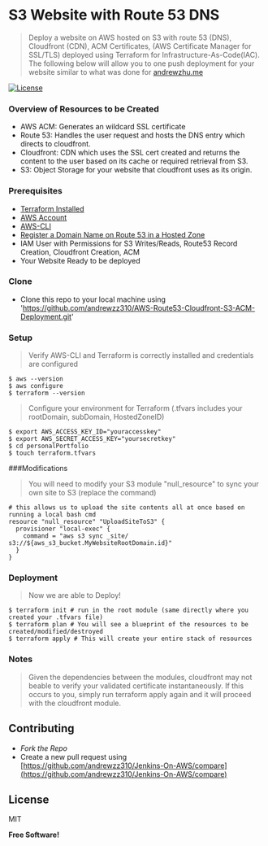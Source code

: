 # S3  Website with Route 53 DNS
> Deploy a website on AWS hosted on S3 with route 53 (DNS), Cloudfront (CDN), ACM Certificates, (AWS Certificate Manager for SSL/TLS) deployed using Terraform for Infrastructure-As-Code(IAC).
> The following below will allow you to  one push deployment for your website similar to what was done for [andrewzhu.me](https://www.andrewzhu.me)

[![License](http://img.shields.io/:license-mit-blue.svg?style=flat-square)](http://badges.mit-license.org)
### Overview of Resources to be Created
* AWS ACM: Generates an wildcard SSL certificate
* Route 53: Handles the user request and hosts the DNS entry which directs to cloudfront.
* Cloudfront: CDN which uses the SSL cert created and returns the content to the user based on its cache or required retrieval from S3.
* S3: Object Storage for your website that cloudfront uses as its origin.

### Prerequisites
- [Terraform Installed](https://learn.hashicorp.com/terraform/getting-started/install.html)
- [AWS Account](https://aws.amazon.com/console/)
- [AWS-CLI](https://docs.aws.amazon.com/cli/latest/userguide/install-cliv2.html)
- [Register a Domain Name on Route 53 in a Hosted Zone](https://docs.aws.amazon.com/Route53/latest/DeveloperGuide/domain-register.html)
- IAM User with Permissions for S3 Writes/Reads, Route53 Record Creation, Cloudfront Creation, ACM
- Your Website Ready to be deployed

### Clone
- Clone this repo to your local machine using 'https://github.com/andrewzz310/AWS-Route53-Cloudfront-S3-ACM-Deployment.git'

### Setup
> Verify AWS-CLI and Terraform is correctly installed and credentials are configured
```shell
$ aws --version
$ aws configure
$ terraform --version
```

> Configure your environment for Terraform (.tfvars includes your rootDomain, subDomain, HostedZoneID)
```shell
$ export AWS_ACCESS_KEY_ID="youraccesskey"
$ export AWS_SECRET_ACCESS_KEY="yoursecretkey"
$ cd personalPortfolio
$ touch terraform.tfvars
```

###Modifications
> You will need to modify your S3 module "null_resource" to sync your own site to S3 (replace the command)

```hcl
# this allows us to upload the site contents all at once based on running a local bash cmd
resource "null_resource" "UploadSiteToS3" {
  provisioner "local-exec" {
    command = "aws s3 sync _site/ s3://${aws_s3_bucket.MyWebsiteRootDomain.id}"
  }
}
```

### Deployment
> Now we are able to Deploy!
```shell
$ terraform init # run in the root module (same directly where you created your .tfvars file)
$ terraform plan # You will see a blueprint of the resources to be created/modified/destroyed
$ terraform apply # This will create your entire stack of resources
```

### Notes
> Given the dependencies between the modules, cloudfront may not beable to verify your validated certificate instantaneously. If this occurs to you, simply run terraform apply again and it will proceed with the cloudfront module.


## Contributing

- *Fork the Repo*
- Create a new pull request using [https://github.com/andrewzz310/Jenkins-On-AWS/compare](https://github.com/andrewzz310/Jenkins-On-AWS/compare)



License
----

MIT


**Free Software!**






